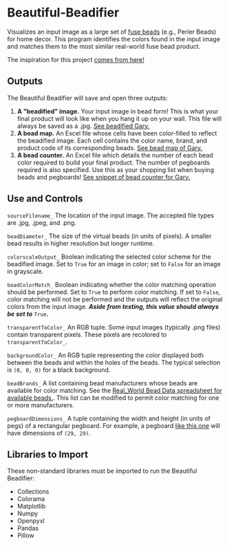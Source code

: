 # Beautiful-Beadifier
Visualizes an input image as a large set of [fuse beads](https://www.google.com/search?q=fuse+beads&rlz=1C1ONGR_enUS942US942&sxsrf=AOaemvKP31wq8HmeJDoNF0ePfcJvXuiCRQ:1630972309504&source=lnms&tbm=isch&sa=X&ved=2ahUKEwjAr5WpxevyAhXSdd8KHZ6CCpcQ_AUoAnoECAEQBA&biw=1536&bih=722) (e.g., Perler Beads) for home decor. This program identifies the colors found in the input image and matches them to the most similar real-world fuse bead product.

The inspiration for this project [comes from here!](https://www.reddit.com/r/nextfuckinglevel/comments/jas2w4/how_op_made_leonardo_dicaprio/)

## Outputs
The Beautiful Beadifier will save and open three outputs:
1. **A "beadified" image.** Your input image in bead form! This is what your final product will look like when you hang it up on your wall. This file will always be saved as a .jpg. [See beadified Gary.]() 
2. **A bead map.** An Excel file whose cells have been color-filled to reflect the beadified image. Each cell contains the color name, brand, and product code of its corresponding beads. [See bead map of Gary.]()
3. **A bead counter.** An Excel file which details the number of each bead color required to build your final product. The number of pegboards required is also specified. Use this as your shopping list when buying beads and pegboards! [See snippet of bead counter for Gary.]() 

## Use and Controls
`sourceFilename_` The location of the input image. The accepted file types are .jpg, .jpeg, and .png.

`beadDiameter_` The size of the virtual beads (in units of pixels). A smaller bead results in higher resolution but longer runtime.

`colorscaleOutput_` Boolean indicating the selected color scheme for the beadified image. Set to `True` for an image in color; set to `False` for an image in grayscale.

`beadColorMatch_` Boolean indicating whether the color matching operation should be performed. Set to `True` to perform color matching. If set to `False`, color matching will not be performed and the outputs will reflect the original colors from the input image. ***Aside from testing, this value should always be set to*** `True`***.***

`transparentToColor_` An RGB tuple. Some input images (typically .png files) contain transparent pixels. These pixels are recolored to `transparentToColor_`.

`backgroundColor_` An RGB tuple representing the color displayed both between the beads and within the holes of the beads. The typical selection is `(0, 0, 0)` for a black background.

`beadBrands_` A list containing bead manufacturers whose beads are available for color matching. See the [Real_World Bead Data spreadsheet for available beads.](). This list can be modified to permit color matching for one or more manufacturers.

`pegboardDimensions_` A tuple containing the width and height (in units of pegs) of a rectangular pegboard. For example, a pegboard [like this one](https://www.amazon.com/Boards-Square-Plastic-Pegboards-Suitable/dp/B087R9VQ51/ref=sr_1_9?crid=R1U6MYOFBCH2&dchild=1&keywords=fuse+bead+pegboard&qid=1630972923&sprefix=fuse+bead+peg%2Caps%2C178&sr=8-9) will have dimensions of `(29, 29)`. 

## Libraries to Import
These non-standard libraries must be imported to run the Beautiful Beadifier:
- Collections
- Colorama
- Matplotlib
- Numpy
- Openpyxl
- Pandas
- Pillow
